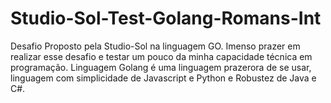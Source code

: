 # Studio-Sol-Test-Golang-Romans-Int
Desafio Proposto pela Studio-Sol na linguagem GO.   Imenso prazer em realizar esse desafio e testar um pouco da minha capacidade técnica em programação.  Linguagem Golang é uma linguagem prazerora de se usar, linguagem com simplicidade de Javascript e Python e Robustez de Java e C#.
